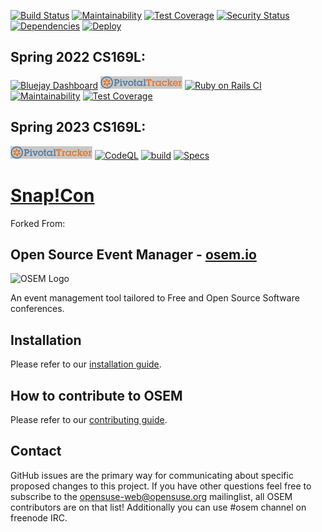 [![Build Status](https://travis-ci.com/snap-cloud/snapcon.svg?branch=master)](https://travis-ci.com/snap-cloud/snapcon)
[![Maintainability](https://api.codeclimate.com/v1/badges/b7b0d559a03bf218663a/maintainability)](https://codeclimate.com/github/snap-cloud/snapcon/maintainability)
[![Test Coverage](https://api.codeclimate.com/v1/badges/b7b0d559a03bf218663a/test_coverage)](https://codeclimate.com/github/snap-cloud/snapcon/test_coverage)
[![Security Status](https://hakiri.io/github/snap-cloud/snapcon/master.svg)](https://hakiri.io/github/snap-cloud/snapcon/master)
[![Dependencies](https://badges.depfu.com/badges/8fcd630367d20f5b48d393774c00c5fd/overview.svg)](https://depfu.com/repos/snap-cloud/snapcon)
<a href="https://heroku.com/deploy?template=https://github.com/snap-cloud/snapcon/tree/v1.0">
  <img src="https://www.herokucdn.com/deploy/button.svg" height="20px" alt="Deploy">
</a>

## Spring 2022 CS169L:
[![Bluejay Dashboard](https://img.shields.io/badge/Bluejay-Dashboard_Snap!Con-blue.svg)](http://dashboard.bluejay.governify.io/dashboard/script/dashboardLoader.js?dashboardURL=https://reporter.bluejay.governify.io/api/v4/dashboards/tpa-CS169L-22-GH-yewchung_snapcon/main)
[![Pivotal Tracker](doc/pivotal_tracker_logo.png)](https://www.pivotaltracker.com/n/projects/2487653)
[![Ruby on Rails CI](https://github.com/cs169L-spring2022-snapcon/snapcon/actions/workflows/rubyonrails.yml/badge.svg)](https://github.com/cs169L-spring2022-snapcon/snapcon/actions/workflows/rubyonrails.yml)
[![Maintainability](https://api.codeclimate.com/v1/badges/6b5dc427c6d2ae2b810e/maintainability)](https://codeclimate.com/github/cs169L-spring2022-snapcon/snapcon/maintainability)
[![Test Coverage](https://api.codeclimate.com/v1/badges/6b5dc427c6d2ae2b810e/test_coverage)](https://codeclimate.com/github/cs169L-spring2022-snapcon/snapcon/test_coverage)

## Spring 2023 CS169L:
[![Pivotal Tracker](doc/pivotal_tracker_logo.png)](https://www.pivotaltracker.com/n/projects/2487653)
[![CodeQL](https://github.com/cs169/snapcon/actions/workflows/codeql-analysis.yml/badge.svg)](https://github.com/cs169/snapcon/actions/workflows/codeql-analysis.yml)
[![build](https://github.com/cs169/snapcon/actions/workflows/main.yml/badge.svg)](https://github.com/cs169/snapcon/actions/workflows/main.yml)
[![Specs](https://github.com/cs169/snapcon/actions/workflows/spec.yml/badge.svg)](https://github.com/cs169/snapcon/actions/workflows/spec.yml)

# [Snap!Con](https://snapcon.org)
Forked From:
## Open Source Event Manager - [osem.io](https://osem.io)

![OSEM Logo](doc/osem-logo.png)

An event management tool tailored to Free and Open Source Software conferences.

## Installation

Please refer to our [installation guide](INSTALL.md).

## How to contribute to OSEM

Please refer to our [contributing guide](CONTRIBUTING.md).

## Contact

GitHub issues are the primary way for communicating about specific proposed changes to this project. If you have other questions feel free to subscribe to the [opensuse-web@opensuse.org](http://lists.opensuse.org/opensuse-web/) mailinglist, all OSEM contributors are on that list! Additionally you can use #osem channel on freenode IRC.
